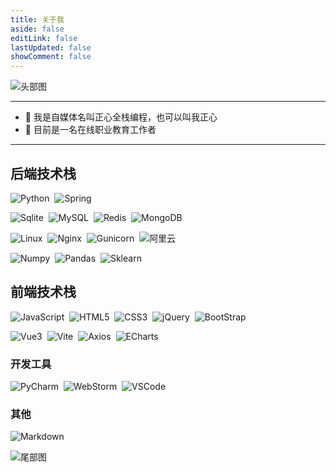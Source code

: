 ```yaml
---
title: 关于我
aside: false
editLink: false
lastUpdated: false
showComment: false
---
```



<img src="/assets/about/about-me-header.svg" alt="头部图" />

---

+ 👋 我是自媒体名叫正心全栈编程，也可以叫我正心
+ 🔭 目前是一名在线职业教育工作者

---

## 后端技术栈

<p>
  <img src="https://img.shields.io/badge/-Python-A9A9A9?logo=Python&logoColor=3776AB" alt="Python" style="display: inline-block;" />&nbsp; 
  <img src="https://img.shields.io/badge/-Flask-A9A9A9?logo=FLask&logoColor=3776AB" alt="Spring" style="display: inline-block;" />&nbsp;
</p>

<p>
  <img src="https://img.shields.io/badge/-Sqlite-4479A1?logo=Sqlite&logoColor=FFF" alt="Sqlite" style="display: inline-block;" />&nbsp;
  <img src="https://img.shields.io/badge/-MySQL-4479A1?logo=MySQL&logoColor=FFF" alt="MySQL" style="display: inline-block;" />&nbsp;
  <img src="https://img.shields.io/badge/-Redis-DC382D?logo=Redis&logoColor=FFF" alt="Redis" style="display: inline-block;" />&nbsp;
  <img src="https://img.shields.io/badge/-MongoDB-47A248?logo=MongoDB&logoColor=FFF" alt="MongoDB" style="display: inline-block;" />&nbsp;
</p>

<p>
  <img src="https://img.shields.io/badge/-Linux-47A248?logo=Linux&logoColor=FFF" alt="Linux" style="display: inline-block;" />&nbsp;
  <img src="https://img.shields.io/badge/-Nginx-47A248?logo=Nginx&logoColor=FFF" alt="Nginx" style="display: inline-block;" />&nbsp;
  <img src="https://img.shields.io/badge/-Nginx-47A248?logo=Gunicorn&logoColor=FFF" alt="Gunicorn" style="display: inline-block;" />&nbsp;
  <img src="https://img.shields.io/badge/-阿里云-FF6A00?logo=Alibaba-Cloud&logoColor=FFF" alt="阿里云" style="display: inline-block;" />&nbsp;
</p>
<p>
  <img src="https://img.shields.io/badge/-Numpy-4dabcf?logo=Numpy&logoColor=FFF" alt="Numpy" style="display: inline-block;" />&nbsp;
  <img src="https://img.shields.io/badge/-Pandas-31276a?logo=Pandas&logoColor=FFF" alt="Pandas" style="display: inline-block;" />&nbsp;
  <img src="https://img.shields.io/badge/-Sklearn-f89939?logo=Scikit-learn&logoColor=FFF" alt="Sklearn" style="display: inline-block;" />&nbsp;
</p>

## 前端技术栈

<p>
  <img src="https://img.shields.io/badge/-JavaScript-A9A9A9?logo=JavaScript&logoColor=F7DF1E" alt="JavaScript" style="display: inline-block;" />&nbsp;
  <img src="https://img.shields.io/badge/-HTML5-A9A9A9?logo=HTML5&logoColor=E34F26" alt="HTML5" style="display: inline-block;" />&nbsp;
  <img src="https://img.shields.io/badge/-CSS3-A9A9A9?logo=CSS3&logoColor=1572B6" alt="CSS3" style="display: inline-block;" />&nbsp;
  <img src="https://img.shields.io/badge/-jQuery-0769AD?logo=jQuery&logoColor=FFF" alt="jQuery" style="display: inline-block;" />&nbsp;
  <img src="https://img.shields.io/badge/-Bootstrap-7952B3?logo=Bootstrap&logoColor=FFF" alt="BootStrap" style="display: inline-block;" />&nbsp;
</p>
<p>
  <img src="https://img.shields.io/badge/-Vue3-C0C0C0?logo=Vue.js&logoColor=4FC08D" alt="Vue3" style="display: inline-block;" />&nbsp;
  <img src="https://img.shields.io/badge/-Vite-D3D3D3?logo=Vite&logoColor=646CFF" alt="Vite" style="display: inline-block;" />&nbsp;
  <img src="https://img.shields.io/badge/-Axios-C0C0C0?logo=Axios&logoColor=5A29E4" alt="Axios" style="display: inline-block;" />&nbsp;
  <img src="https://img.shields.io/badge/-ECharts-C0C0C0?logo=Apache-ECharts&logoColor=AA344D" alt="ECharts" style="display: inline-block;" />&nbsp;
</p>

### 开发工具

<p>
  <img src="https://img.shields.io/badge/-PyCharm-C0C0C0?logo=PyCharm&logoColor=000" alt="PyCharm" style="display: inline-block;" />&nbsp;
  <img src="https://img.shields.io/badge/-WebStorm-000?logo=WebStorm&logoColor=FFF" alt="WebStorm" style="display: inline-block;" />&nbsp;
  <img src="https://img.shields.io/badge/-VSCode-C0C0C0?logo=Visual-Studio-Code&logoColor=007ACC" alt="VSCode" style="display: inline-block;" />&nbsp;
</p>

### 其他

<p>
  <img src="https://img.shields.io/badge/-Markdown-000?logo=Markdown&logoColor=FFF" alt="Markdown" style="display: inline-block;" />&nbsp;
</p>
<img src="/assets/about/about-footer.svg" alt="尾部图" />

